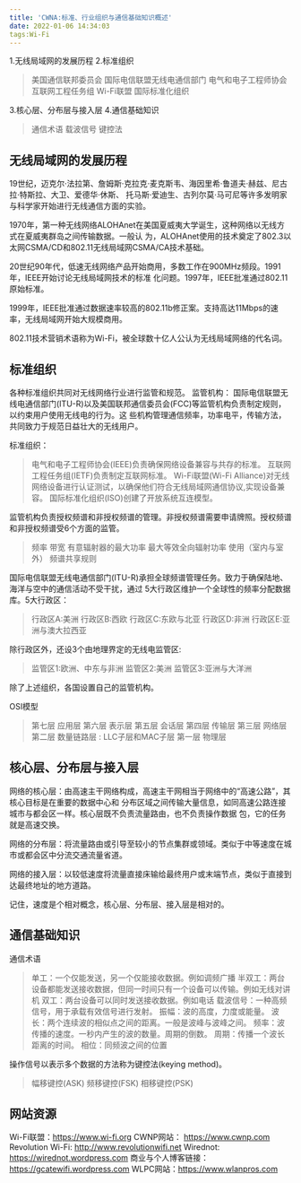 ```yaml
---
title: 'CWNA:标准、行业组织与通信基础知识概述'
date: 2022-01-06 14:34:03
tags:Wi-Fi
---
```

1.无线局域网的发展历程
2.标准组织
> 美国通信联邦委员会
> 国际电信联盟无线电通信部门
> 电气和电子工程师协会
> 互联网工程任务组
> Wi-Fi联盟
> 国际标准化组织

3.核心层、分布层与接入层
4.通信基础知识
> 通信术语
> 载波信号
> 键控法

## 无线局域网的发展历程
19世纪，迈克尔·法拉第、詹姆斯·克拉克·麦克斯韦、海因里希·鲁道夫·赫兹、尼古拉·特斯拉、大卫、爱德华·休斯、
托马斯·爱迪生、古列尔莫·马可尼等许多发明家与科学家开始进行无线通信方面的实验。 

1970年，第一种无线网络ALOHAnet在美国夏威夷大学诞生，这种网络以无线方式在夏威夷群岛之间传输数据。一般认
为，ALOHAnet使用的技术奠定了802.3以太网CSMA/CD和802.11无线局域网CSMA/CA技术基础。 

20世纪90年代，低速无线网络产品开始商用，多数工作在900MHz频段。1991年，IEEE开始讨论无线局域网技术的标准
化问题。1997年，IEEE批准通过802.11原始标准。  

1999年，IEEE批准通过数据速率较高的802.11b修正案。支持高达11Mbps的速率，无线局域网开始大规模商用。  

802.11技术营销术语称为Wi-Fi，被全球数十亿人公认为无线局域网络的代名词。

## 标准组织
   各种标准组织共同对无线网络行业进行监管和规范。
监管机构：
   国际电信联盟无线电通信部门(ITU-R)以及美国联邦通信委员会(FCC)等监管机构负责制定规则，以约束用户使用无线电的行为。这
些机构管理通信频率，功率电平，传输方法，共同致力于规范日益壮大的无线用户。

标准组织：
> 电气和电子工程师协会(IEEE)负责确保网络设备兼容与共存的标准。
> 互联网工程任务组(IETF)负责制定互联网标准。
> Wi-Fi联盟(Wi-Fi Alliance)对无线网络设备进行认证测试，以确保他们符合无线局域网通信协议,实现设备兼容。
> 国际标准化组织(ISO)创建了开放系统互连模型。


监管机构负责授权频谱和非授权频谱的管理。非授权频谱需要申请牌照。授权频谱和非授权频谱受6个方面的监管。
> 频率
> 带宽
> 有意辐射器的最大功率
> 最大等效全向辐射功率
> 使用（室内与室外）
> 频谱共享规则

国际电信联盟无线电通信部门(ITU-R)承担全球频谱管理任务。致力于确保陆地、海洋与空中的通信活动不受干扰，通过
5大行政区维护一个全球性的频率分配数据库。5大行政区：
> 行政区A:美洲
> 行政区B:西欧
> 行政区C:东欧与北亚
> 行政区D:非洲
> 行政区E:亚洲与澳大拉西亚

除行政区外，还设3个由地理界定的无线电监管区:
> 监管区1:欧洲、中东与非洲
> 监管区2:美洲
> 监管区3:亚洲与大洋洲

除了上述组织，各国设置自己的监管机构。


OSI模型
> 第七层        应用层
> 第六层        表示层
> 第五层        会话层
> 第四层        传输层
> 第三层        网络层
> 第二层        数量链路层 : LLC子层和MAC子层
> 第一层        物理层


## 核心层、分布层与接入层
网络的核心层：由高速主干网络构成，高速主干网相当于网络中的“高速公路”，其核心目标是在重要的数据中心和
分布区域之间传输大量信息，如同高速公路连接城市与都会区一样。核心层既不负责流量路由，也不负责操作数据
包，它的任务就是高速交换。

网络的分布层：将流量路由或引导至较小的节点集群或领域。类似于中等速度在城市或都会区中分流交通流量省道。

网络的接入层：以较低速度将流量直接床输给最终用户或末端节点，类似于直接到达最终地址的地方道路。

记住，速度是个相对概念，核心层、分布层、接入层是相对的。


## 通信基础知识
通信术语
> 单工：一个仅能发送，另一个仅能接收数据。例如调频广播
> 半双工：两台设备都能发送接收数据，但同一时间只有一个设备可以传输。例如无线对讲机
> 双工：两台设备可以同时发送接收数据。例如电话
> 载波信号：一种高频信号，用于承载有效信号进行发射。
> 振幅：波的高度，力度或能量。
> 波长：两个连续波的相似点之间的距离。一般是波峰与波峰之间。
> 频率：波传播的速度。一秒内产生的波的数量。周期的倒数。
> 周期：传播一个波长距离的时间。
> 相位：同频波之间的位置

操作信号以表示多个数据的方法称为键控法(keying method)。
> 幅移键控(ASK)
> 频移键控(FSK)
> 相移键控(PSK)



## 网站资源
Wi-Fi联盟：https://www.wi-fi.org
CWNP网站： https://www.cwnp.com
Revolution Wi-Fi: http://www.revolutionwifi.net
Wirednot: https://wirednot.wordpress.com
商业与个人博客链接：https://gcatewifi.wordpress.com
WLPC网站：https://www.wlanpros.com



